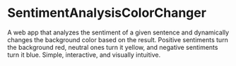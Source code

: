 # SentimentAnalysisColorChanger
A web app that analyzes the sentiment of a given sentence and dynamically changes the background color based on the result. Positive sentiments turn the background red, neutral ones turn it yellow, and negative sentiments turn it blue. Simple, interactive, and visually intuitive.

